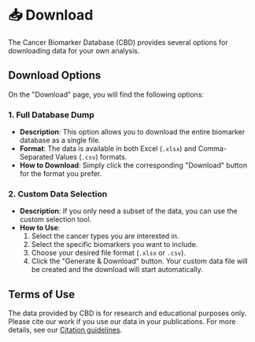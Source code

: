 # 📥 Download

The Cancer Biomarker Database (CBD) provides several options for downloading data for your own analysis.

## Download Options

On the "Download" page, you will find the following options:

### 1. Full Database Dump
- **Description**: This option allows you to download the entire biomarker database as a single file.
- **Format**: The data is available in both Excel (`.xlsx`) and Comma-Separated Values (`.csv`) formats.
- **How to Download**: Simply click the corresponding "Download" button for the format you prefer.

### 2. Custom Data Selection
- **Description**: If you only need a subset of the data, you can use the custom selection tool.
- **How to Use**:
    1.  Select the cancer types you are interested in.
    2.  Select the specific biomarkers you want to include.
    3.  Choose your desired file format (`.xlsx` or `.csv`).
    4.  Click the "Generate & Download" button. Your custom data file will be created and the download will start automatically.

## Terms of Use

The data provided by CBD is for research and educational purposes only. Please cite our work if you use our data in your publications. For more details, see our [Citation guidelines](./Cite.md).